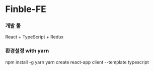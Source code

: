 # Finble-FE

### 개발 툴
React + TypeScript + Redux

### 환경설정 with yarn

npm install -g yarn
yarn create react-app client --template typescript
